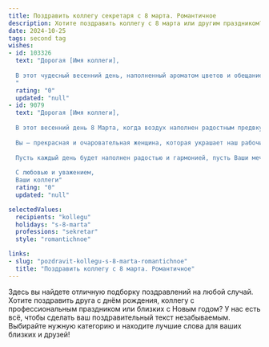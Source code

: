```yaml
---
title: Поздравить коллегу секретаря с 8 марта. Романтичное
description: Хотите поздравить коллегу с 8 марта или другим праздником? Наш ИИ создаст незабываемое поздравление, а вы обязательно выделитесь среди других.  
date: 2024-10-25
tags: second tag
wishes:
- id: 103326
  text: "Дорогая [Имя коллеги],
  
  В этот чудесный весенний день, наполненный ароматом цветов и обещанием новых надежд, позвольте от всей души поздравить Вас с 8 Марта!  Вы – не просто секретарь, а настоящая фея нашего офиса, которая с лёгкостью справляется со всеми задачами и создаёт вокруг себя атмосферу уюта и гармонии. Ваша грация, очарование и невероятная организованность – это настоящее вдохновение для нас всех. Желаю Вам в этот день  ощутить всю полноту счастья, любви и  нежности,  чтобы Ваши мечты сбывались, а сердце пело от радости. Пусть весна принесёт Вам много ярких моментов и незабываемых впечатлений! С праздником!
  "
  rating: "0"
  updated: "null"
- id: 9079
  text: "Дорогая [Имя коллеги],
  
  В этот весенний день 8 Марта, когда воздух наполнен радостным предвкушением, позвольте от всей души поздравить Вас с Международным женским днем!
  
  Вы – прекрасная и очаровательная женщина, которая украшает наш рабочий коллектив своей улыбкой и добротой. Ваша самоотверженность и профессионализм вдохновляют каждого из нас. Сегодня, в Ваш особенный день, мы хотим выразить нашу искреннюю признательность и восхищение.
  
  Пусть каждый день будет наполнен радостью и гармонией, пусть Ваши мечты сбываются, а рядом всегда будут любящие люди. Пусть весеннее солнце согревает Вашу душу и дарит Вам бесконечное счастье и благополучие.
  
  С любовью и уважением,
  Ваши коллеги"
  rating: "0"
  updated: "null"

selectedValues:
  recipients: "kollegu"
  holidays: "s-8-marta"
  professions: "sekretar"
  style: "romantichnoe"

links:
- slug: "pozdravit-kollegu-s-8-marta-romantichnoe"
  title: "Поздравить коллегу с 8 марта. Романтичное"
---
```


Здесь вы найдете отличную подборку поздравлений на любой случай.
Хотите поздравить друга с днём рождения, коллегу с профессиональным праздником или близких с Новым годом? У нас есть всё, чтобы сделать ваш поздравительный текст незабываемым. Выбирайте нужную категорию и находите лучшие слова для ваших близких и друзей!
